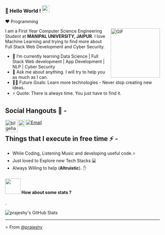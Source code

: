 ### 👋 Hello World !  <img src="https://github.com/TheDudeThatCode/TheDudeThatCode/blob/master/Assets/Earth.gif" width="24px">
  
:heart: Programming 

<img align="right" alt="GIF" height="160px" src="https://media.giphy.com/media/du3J3cXyzhj75IOgvA/giphy.gif" />

  
I am a First Year Computer Science Engineering Student at **MANIPAL UNIVERSITY, JAIPUR**. I love Machine Learning and trying to find more about Full Stack Web Development and Cyber Security. 

- 🌱 I’m currently learning Data Science | Full Stack Web development | App Development | NLP | Cyber Security
- 💬 Ask me about anything. I will try to help you as much as I can.
- 💪🏼 Future Goals: Learn more technologies - Never stop creating new ideas.
- ⚡ Quote: There is always time. You just have to find it.

## Social Hangouts 💬 -

[<img align="left" alt="bilgehangecici | Instagram" width="40px" src="https://thumbs.gfycat.com/OrnateOrneryFoal-max-1mb.gif" />][instagram]

  <a href="https://twitter.com/_prajeshy">
  <img align="left" alt="Prajesh Yeotikar| Twitter" width="22px" src="https://cdn.jsdelivr.net/npm/simple-icons@v3/icons/twitter.svg" />
</a>

[![Email](https://img.shields.io/badge/prajeshy1@gmail.com-D14836?style=flat-square&logo=gmail&logoColor=white)](mailto:prajeshy1@gmail.com)


  
## Things that I execute in free time ⚡ -  
  - While Coding, Listening Music and developing useful code.⭐️
  - Just loved to Explore new Tech Stacks.💻
  - Always Willing to help (**Altruistic**). ✋ 


#### <img src="https://media.giphy.com/media/VgCDAzcKvsR6OM0uWg/giphy.gif" width="50"> How about some stats ?
  
.    
   
![prajeshy's GitHub Stats](https://github-readme-stats.vercel.app/api?username=prajeshy&hide=["stars"]&show_icons=true)

-------
[instagram]: https://www.instagram.com/_prajeshy
[linkedin]: https://www.linkedin.com/in/prajesh-yeotikar-a7830a1b8/


⭐️ From [@prajeshy](https://github.com/prajeshy)
